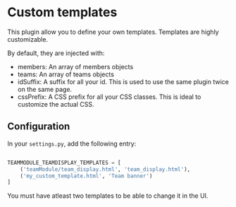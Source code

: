 # Custom templates

This plugin allow you to define your own templates.
Templates are highly customizable.

By default, they are injected with:

- members: An array of members objects
- teams: An array of teams objects
- idSuffix: A suffix for all your id. This is used to use the same plugin twice on the same page.
- cssPrefix: A CSS prefix for all your CSS classes. This is ideal to customize the actual CSS.

## Configuration

In your `settings.py`, add the following entry:

```python

TEAMMODULE_TEAMDISPLAY_TEMPLATES = [
    ('teamModule/team_display.html', 'team_display.html'),
    ('my_custom_template.html', 'Team banner')
]
```

You must have atleast two templates to  be able to change it in the UI.